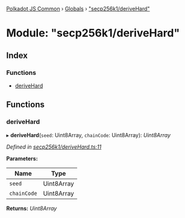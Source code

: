 [Polkadot JS Common](../README.md) › [Globals](../globals.md) › ["secp256k1/deriveHard"](_secp256k1_derivehard_.md)

# Module: "secp256k1/deriveHard"

## Index

### Functions

* [deriveHard](_secp256k1_derivehard_.md#derivehard)

## Functions

###  deriveHard

▸ **deriveHard**(`seed`: Uint8Array, `chainCode`: Uint8Array): *Uint8Array*

*Defined in [secp256k1/deriveHard.ts:11](https://github.com/polkadot-js/common/blob/f76a4a98/packages/util-crypto/src/secp256k1/deriveHard.ts#L11)*

**Parameters:**

Name | Type |
------ | ------ |
`seed` | Uint8Array |
`chainCode` | Uint8Array |

**Returns:** *Uint8Array*
